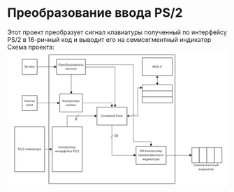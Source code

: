 # Преобразование ввода PS/2
Этот проект преобразует сигнал клавиатуры полученный по интерфейсу PS/2 в 16-ричный код и выводит его на семисегментный индикатор  
Схема проекта:
![alt text](https://github.com/Aikin-Ai/KoP_Project/blob/main/ProjectScheme.png?raw=true)
